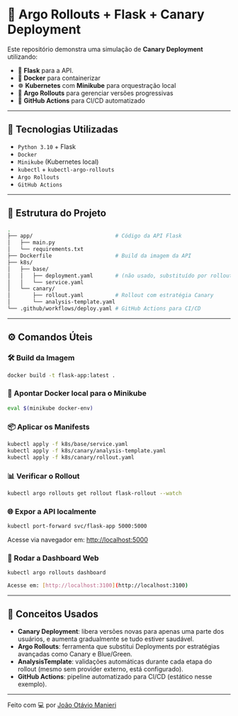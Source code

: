 # 🐙 Argo Rollouts + Flask + Canary Deployment

Este repositório demonstra uma simulação de **Canary Deployment** utilizando:
- 🐍 **Flask** para a API.
- 🐳 **Docker** para containerizar
- ☸️ **Kubernetes** com **Minikube** para orquestração local
- 🚦 **Argo Rollouts** para gerenciar versões progressivas
- 🤖 **GitHub Actions** para CI/CD automatizado

---

## 🚀 Tecnologias Utilizadas

- `Python 3.10` + Flask
- `Docker`
- `Minikube` (Kubernetes local)
- `kubectl` + `kubectl-argo-rollouts`
- `Argo Rollouts`
- `GitHub Actions`

---

## 📁 Estrutura do Projeto

```bash
.
├── app/                          # Código da API Flask
│   ├── main.py
│   └── requirements.txt
├── Dockerfile                    # Build da imagem da API
├── k8s/
│   ├── base/
│   │   ├── deployment.yaml       # (não usado, substituído por rollout)
│   │   └── service.yaml
│   └── canary/
│       ├── rollout.yaml          # Rollout com estratégia Canary
│       └── analysis-template.yaml
└── .github/workflows/deploy.yaml # GitHub Actions para CI/CD
```

---

## ⚙️ Comandos Úteis

### 🛠️ Build da Imagem

```bash
docker build -t flask-app:latest .
```

### 🔁 Apontar Docker local para o Minikube

```bash
eval $(minikube docker-env)
```

### 📦 Aplicar os Manifests

```bash
kubectl apply -f k8s/base/service.yaml
kubectl apply -f k8s/canary/analysis-template.yaml
kubectl apply -f k8s/canary/rollout.yaml
```

### 📊 Verificar o Rollout

```bash
kubectl argo rollouts get rollout flask-rollout --watch
```

### 🌐 Expor a API localmente

```bash
kubectl port-forward svc/flask-app 5000:5000
```

Acesse via navegador em: [http://localhost:5000](http://localhost:5000)

### 🧪 Rodar a Dashboard Web

```bash
kubectl argo rollouts dashboard

Acesse em: [http://localhost:3100](http://localhost:3100)
```
---

## 🧠 Conceitos Usados

- **Canary Deployment**: libera versões novas para apenas uma parte dos usuários, e aumenta gradualmente se tudo estiver saudável.
- **Argo Rollouts**: ferramenta que substitui Deployments por estratégias avançadas como Canary e Blue/Green.
- **AnalysisTemplate**: validações automáticas durante cada etapa do rollout (mesmo sem provider externo, está configurado).
- **GitHub Actions**: pipeline automatizado para CI/CD (estático nesse exemplo).

---

Feito com 💻 por [João Otávio Manieri](https://github.com/JoaoManierii)